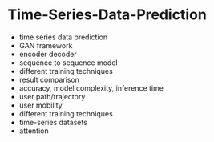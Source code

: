 # Time-Series-Data-Prediction
- time series data prediction  
- GAN framework 
- encoder decoder 
- sequence to sequence model 
- different training techniques 
- result comparison 
- accuracy, model complexity, inference time 
- user path/trajectory 
- user mobility 
- different training techniques
- time-series datasets
- attention
  
